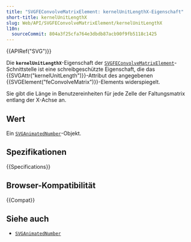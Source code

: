```yaml
---
title: "SVGFEConvolveMatrixElement: kernelUnitLengthX-Eigenschaft"
short-title: kernelUnitLengthX
slug: Web/API/SVGFEConvolveMatrixElement/kernelUnitLengthX
l10n:
  sourceCommit: 804a3f25cfa764e3dbdb87acb90f9fb5118c1425
---
```


{{APIRef("SVG")}}

Die **`kernelUnitLengthX`**-Eigenschaft der [`SVGFEConvolveMatrixElement`](/de/docs/Web/API/SVGFEConvolveMatrixElement)-Schnittstelle ist eine schreibgeschützte Eigenschaft, die das {{SVGAttr("kernelUnitLength")}}-Attribut des angegebenen {{SVGElement("feConvolveMatrix")}}-Elements widerspiegelt.

Sie gibt die Länge in Benutzereinheiten für jede Zelle der Faltungsmatrix entlang der X-Achse an.

## Wert

Ein [`SVGAnimatedNumber`](/de/docs/Web/API/SVGAnimatedNumber)-Objekt.

## Spezifikationen

{{Specifications}}

## Browser-Kompatibilität

{{Compat}}

## Siehe auch

- [`SVGAnimatedNumber`](/de/docs/Web/API/SVGAnimatedNumber)
